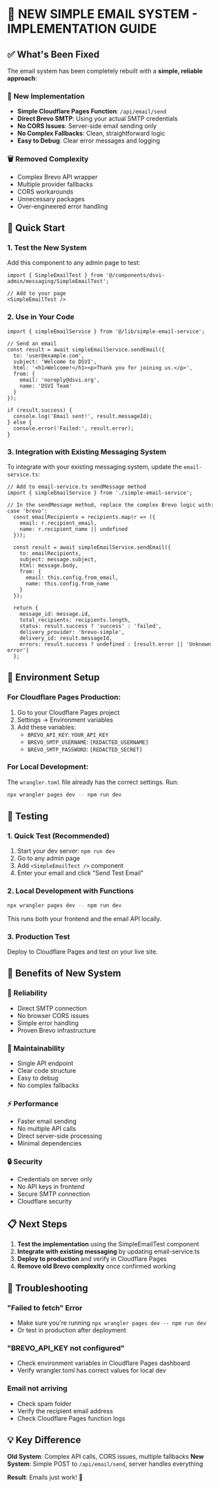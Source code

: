 # 🎉 NEW SIMPLE EMAIL SYSTEM - IMPLEMENTATION GUIDE

## ✅ What's Been Fixed

The email system has been completely rebuilt with a **simple, reliable approach**:

### 🔧 **New Implementation**
- **Simple Cloudflare Pages Function**: `/api/email/send`
- **Direct Brevo SMTP**: Using your actual SMTP credentials
- **No CORS Issues**: Server-side email sending only
- **No Complex Fallbacks**: Clean, straightforward logic
- **Easy to Debug**: Clear error messages and logging

### 🗑️ **Removed Complexity**
- Complex Brevo API wrapper
- Multiple provider fallbacks
- CORS workarounds
- Unnecessary packages
- Over-engineered error handling

## 🚀 Quick Start

### 1. **Test the New System**

Add this component to any admin page to test:

```tsx
import { SimpleEmailTest } from '@/components/dsvi-admin/messaging/SimpleEmailTest';

// Add to your page
<SimpleEmailTest />
```

### 2. **Use in Your Code**

```tsx
import { simpleEmailService } from '@/lib/simple-email-service';

// Send an email
const result = await simpleEmailService.sendEmail({
  to: 'user@example.com',
  subject: 'Welcome to DSVI',
  html: '<h1>Welcome!</h1><p>Thank you for joining us.</p>',
  from: {
    email: 'noreply@dsvi.org',
    name: 'DSVI Team'
  }
});

if (result.success) {
  console.log('Email sent!', result.messageId);
} else {
  console.error('Failed:', result.error);
}
```

### 3. **Integration with Existing Messaging System**

To integrate with your existing messaging system, update the `email-service.ts`:

```tsx
// Add to email-service.ts sendMessage method
import { simpleEmailService } from './simple-email-service';

// In the sendMessage method, replace the complex Brevo logic with:
case 'brevo':
  const emailRecipients = recipients.map(r => ({
    email: r.recipient_email,
    name: r.recipient_name || undefined
  }));
  
  const result = await simpleEmailService.sendEmail({
    to: emailRecipients,
    subject: message.subject,
    html: message.body,
    from: {
      email: this.config.from_email,
      name: this.config.from_name
    }
  });
  
  return {
    message_id: message.id,
    total_recipients: recipients.length,
    status: result.success ? 'success' : 'failed',
    delivery_provider: 'brevo-simple',
    delivery_id: result.messageId,
    errors: result.success ? undefined : [result.error || 'Unknown error']
  };
```

## 🔐 Environment Setup

### **For Cloudflare Pages Production:**
1. Go to your Cloudflare Pages project
2. Settings → Environment variables
3. Add these variables:
   - `BREVO_API_KEY`: `YOUR_API_KEY`
   - `BREVO_SMTP_USERNAME`: `[REDACTED_USERNAME]`
   - `BREVO_SMTP_PASSWORD`: `[REDACTED_SECRET]`

### **For Local Development:**
The `wrangler.toml` file already has the correct settings. Run:
```bash
npx wrangler pages dev -- npm run dev
```

## 🧪 Testing

### **1. Quick Test (Recommended)**
1. Start your dev server: `npm run dev`
2. Go to any admin page
3. Add `<SimpleEmailTest />` component
4. Enter your email and click "Send Test Email"

### **2. Local Development with Functions**
```bash
npx wrangler pages dev -- npm run dev
```
This runs both your frontend and the email API locally.

### **3. Production Test**
Deploy to Cloudflare Pages and test on your live site.

## 🎯 Benefits of New System

### **🚀 Reliability**
- Direct SMTP connection
- No browser CORS issues  
- Simple error handling
- Proven Brevo infrastructure

### **🔧 Maintainability**
- Single API endpoint
- Clear code structure
- Easy to debug
- No complex fallbacks

### **⚡ Performance**
- Faster email sending
- No multiple API calls
- Direct server-side processing
- Minimal dependencies

### **🔒 Security**
- Credentials on server only
- No API keys in frontend
- Secure SMTP connection
- Cloudflare security

## 📋 Next Steps

1. **Test the implementation** using the SimpleEmailTest component
2. **Integrate with existing messaging** by updating email-service.ts
3. **Deploy to production** and verify in Cloudflare Pages
4. **Remove old Brevo complexity** once confirmed working

## 🐛 Troubleshooting

### **"Failed to fetch" Error**
- Make sure you're running `npx wrangler pages dev -- npm run dev`
- Or test in production after deployment

### **"BREVO_API_KEY not configured"**
- Check environment variables in Cloudflare Pages dashboard
- Verify wrangler.toml has correct values for local dev

### **Email not arriving**
- Check spam folder
- Verify the recipient email address
- Check Cloudflare Pages function logs

## 💡 Key Difference

**Old System**: Complex API calls, CORS issues, multiple fallbacks
**New System**: Simple POST to `/api/email/send`, server handles everything

**Result**: Emails just work! 🎉

